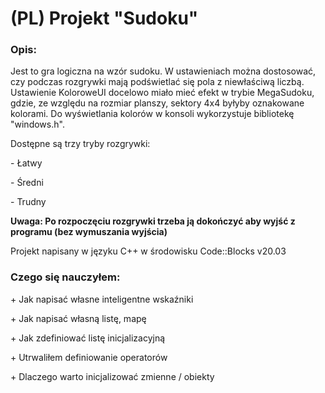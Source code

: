 <h1>(PL) Projekt "Sudoku"</h1>

<h3>Opis:</h3>
Jest to gra logiczna na wzór sudoku. W ustawieniach można dostosować, czy podczas rozgrywki mają podświetlać się pola z niewłaściwą liczbą. Ustawienie KoloroweUI docelowo miało mieć efekt w trybie MegaSudoku, gdzie, ze względu na rozmiar planszy, sektory 4x4 byłyby oznakowane kolorami. Do wyświetlania kolorów w konsoli wykorzystuje bibliotekę "windows.h".
<p>Dostępne są trzy tryby rozgrywki:</p>
<p>- Łatwy</p>
<p>- Średni</p>
<p>- Trudny</p>

**Uwaga: Po rozpoczęciu rozgrywki trzeba ją dokończyć aby wyjść z programu (bez wymuszania wyjścia)**

Projekt napisany w języku C++ w środowisku Code::Blocks v20.03

<h3>Czego się nauczyłem:</h3>
<p>+ Jak napisać własne inteligentne wskaźniki</p>
<p>+ Jak napisać własną listę, mapę</p>
<p>+ Jak zdefiniować listę inicjalizacyjną</p>
<p>+ Utrwaliłem definiowanie operatorów</p>
<p>+ Dlaczego warto inicjalizować zmienne / obiekty</p>

